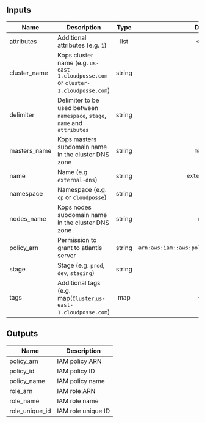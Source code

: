 ## Inputs

| Name | Description | Type | Default | Required |
|------|-------------|:----:|:-----:|:-----:|
| attributes | Additional attributes (e.g. `1`) | list | `<list>` | no |
| cluster_name | Kops cluster name (e.g. `us-east-1.cloudposse.com` or `cluster-1.cloudposse.com`) | string | - | yes |
| delimiter | Delimiter to be used between `namespace`, `stage`, `name` and `attributes` | string | `-` | no |
| masters_name | Kops masters subdomain name in the cluster DNS zone | string | `masters` | no |
| name | Name (e.g. `external-dns`) | string | `external-dns` | no |
| namespace | Namespace (e.g. `cp` or `cloudposse`) | string | - | yes |
| nodes_name | Kops nodes subdomain name in the cluster DNS zone | string | `nodes` | no |
| policy_arn | Permission to grant to atlantis server | string | `arn:aws:iam::aws:policy/AdministratorAccess` | no |
| stage | Stage (e.g. `prod`, `dev`, `staging`) | string | - | yes |
| tags | Additional tags (e.g. map(`Cluster`,`us-east-1.cloudposse.com`) | map | `<map>` | no |

## Outputs

| Name | Description |
|------|-------------|
| policy_arn | IAM policy ARN |
| policy_id | IAM policy ID |
| policy_name | IAM policy name |
| role_arn | IAM role ARN |
| role_name | IAM role name |
| role_unique_id | IAM role unique ID |

